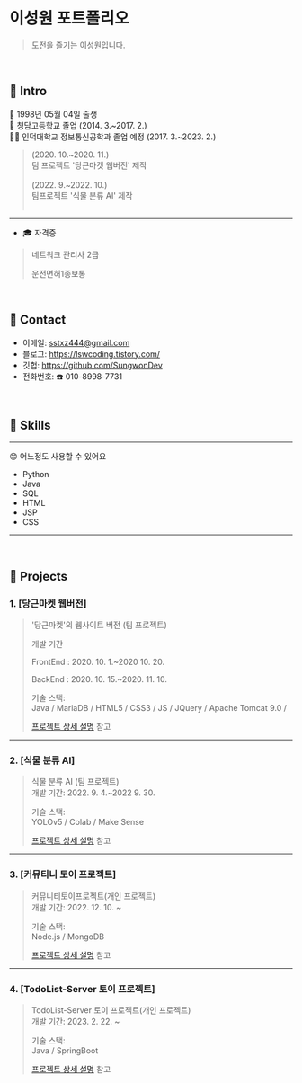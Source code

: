 # 이성원 포트폴리오
>도전을 즐기는 이성원입니다.</br>
>
</br>

## :pushpin: Intro
:baby: 1998년 05월 04일 출생</br>
:school: 청담고등학교 졸업
(2014. 3.~2017. 2.)</br>
👨‍🎓 인덕대학교 정보통신공학과 졸업 예정
(2017. 3.~2023. 2.)</br>

>(2020. 10.~2020. 11.) </br>
>팀 프로젝트 '당큰마켓 웹버전' 제작</br></br>
>(2022. 9.~2022. 10.) </br>
>팀프로젝트 '식물 분류 AI' 제작</br></br>
<hr>

- :mortar_board: 자격증
> 네트워크 관리사 2급
> 
> 운전면허1종보통
</br>

## :pushpin: Contact
- 이메일: sstxz444@gmail.com
- 블로그: https://lswcoding.tistory.com/
- 깃헙: https://github.com/SungwonDev
- 전화번호: :phone: 010-8998-7731

</br>

## :pushpin: Skills

<hr>

:blush: 어느정도 사용할 수 있어요
- Python
- Java
- SQL
- HTML
- JSP
- CSS


<hr>

</br>

## :pushpin: Projects

### 1. [당근마켓 웹버전]
>'당근마켓'의 웹사이트 버전 (팀 프로젝트) 
>
>개발 기간 
>
>FrontEnd : 2020. 10. 1.~2020 10. 20. 
>
>BackEnd : 2020. 10. 15.~2020. 11. 10.  
>  
>기술 스택:  
>Java / MariaDB / HTML5 / CSS3 / JS / JQuery / Apache Tomcat 9.0 /   
>  
>[프로젝트 상세 설명](https://github.com/SungwonDev/DaangnMarket_Web_Project) 참고
---

### 2. [식물 분류 AI]
>식물 분류 AI (팀 프로젝트)  
>개발 기간: 2022. 9. 4.~2022 9. 30.  
>  
>기술 스택:  
>YOLOv5 / Colab / Make Sense
>  
>[프로젝트 상세 설명](https://github.com/SungwonDev/Plants_Image_Classification_Project) 참고
---

### 3. [커뮤티니 토이 프로젝트]
>커뮤니티토이프로젝트(개인 프로젝트)  
>개발 기간: 2022. 12. 10. ~  
>  
>기술 스택:  
>Node.js / MongoDB
>  
>[프로젝트 상세 설명](https://github.com/SungwonDev/Community_Projectss) 참고
---

### 4. [TodoList-Server 토이 프로젝트]
>TodoList-Server 토이 프로젝트(개인 프로젝트)  
>개발 기간: 2023. 2. 22. ~  
>  
>기술 스택:  
>Java / SpringBoot
>  
>[프로젝트 상세 설명](https://github.com/SungwonDev/TodoList-Server) 참고
